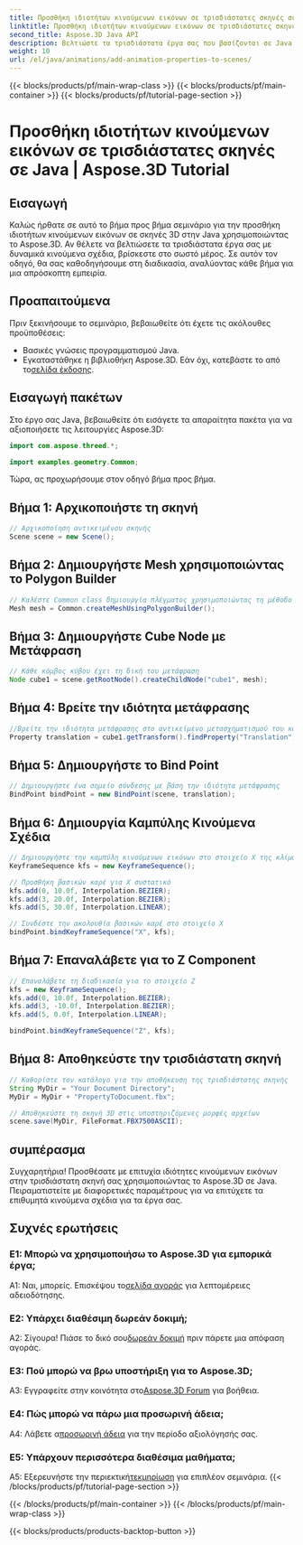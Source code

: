 ```yaml
---
title: Προσθήκη ιδιοτήτων κινούμενων εικόνων σε τρισδιάστατες σκηνές σε Java | Aspose.3D Tutorial
linktitle: Προσθήκη ιδιοτήτων κινούμενων εικόνων σε τρισδιάστατες σκηνές σε Java | Aspose.3D Tutorial
second_title: Aspose.3D Java API
description: Βελτιώστε τα τρισδιάστατα έργα σας που βασίζονται σε Java με το Aspose.3D. Ακολουθήστε το σεμινάριο μας για να προσθέσετε απρόσκοπτα ιδιότητες κινούμενων εικόνων.
weight: 10
url: /el/java/animations/add-animation-properties-to-scenes/
---
```


{{< blocks/products/pf/main-wrap-class >}}
{{< blocks/products/pf/main-container >}}
{{< blocks/products/pf/tutorial-page-section >}}

# Προσθήκη ιδιοτήτων κινούμενων εικόνων σε τρισδιάστατες σκηνές σε Java | Aspose.3D Tutorial

## Εισαγωγή

Καλώς ήρθατε σε αυτό το βήμα προς βήμα σεμινάριο για την προσθήκη ιδιοτήτων κινούμενων εικόνων σε σκηνές 3D στην Java χρησιμοποιώντας το Aspose.3D. Αν θέλετε να βελτιώσετε τα τρισδιάστατα έργα σας με δυναμικά κινούμενα σχέδια, βρίσκεστε στο σωστό μέρος. Σε αυτόν τον οδηγό, θα σας καθοδηγήσουμε στη διαδικασία, αναλύοντας κάθε βήμα για μια απρόσκοπτη εμπειρία.

## Προαπαιτούμενα

Πριν ξεκινήσουμε το σεμινάριο, βεβαιωθείτε ότι έχετε τις ακόλουθες προϋποθέσεις:

- Βασικές γνώσεις προγραμματισμού Java.
-  Εγκαταστάθηκε η βιβλιοθήκη Aspose.3D. Εάν όχι, κατεβάστε το από το[σελίδα έκδοσης](https://releases.aspose.com/3d/java/).

## Εισαγωγή πακέτων

Στο έργο σας Java, βεβαιωθείτε ότι εισάγετε τα απαραίτητα πακέτα για να αξιοποιήσετε τις λειτουργίες Aspose.3D:

```java
import com.aspose.threed.*;

import examples.geometry.Common;
```

Τώρα, ας προχωρήσουμε στον οδηγό βήμα προς βήμα.

## Βήμα 1: Αρχικοποιήστε τη σκηνή

```java
// Αρχικοποίηση αντικειμένου σκηνής
Scene scene = new Scene();
```

## Βήμα 2: Δημιουργήστε Mesh χρησιμοποιώντας το Polygon Builder

```java
// Καλέστε Common class δημιουργία πλέγματος χρησιμοποιώντας τη μέθοδο δημιουργίας πολυγώνων για να ορίσετε την παρουσία πλέγματος
Mesh mesh = Common.createMeshUsingPolygonBuilder();
```

## Βήμα 3: Δημιουργήστε Cube Node με Μετάφραση

```java
// Κάθε κόμβος κύβου έχει τη δική του μετάφραση
Node cube1 = scene.getRootNode().createChildNode("cube1", mesh);
```

## Βήμα 4: Βρείτε την ιδιότητα μετάφρασης

```java
//Βρείτε την ιδιότητα μετάφρασης στο αντικείμενο μετασχηματισμού του κόμβου
Property translation = cube1.getTransform().findProperty("Translation");
```

## Βήμα 5: Δημιουργήστε το Bind Point

```java
// Δημιουργήστε ένα σημείο σύνδεσης με βάση την ιδιότητα μετάφρασης
BindPoint bindPoint = new BindPoint(scene, translation);
```

## Βήμα 6: Δημιουργία Καμπύλης Κινούμενα Σχέδια

```java
// Δημιουργήστε την καμπύλη κινούμενων εικόνων στο στοιχείο X της κλίμακας
KeyframeSequence kfs = new KeyframeSequence();

// Προσθήκη βασικών καρέ για X συστατικό
kfs.add(0, 10.0f, Interpolation.BEZIER);
kfs.add(3, 20.0f, Interpolation.BEZIER);
kfs.add(5, 30.0f, Interpolation.LINEAR);

// Συνδέστε την ακολουθία βασικών καρέ στο στοιχείο X
bindPoint.bindKeyframeSequence("X", kfs);
```

## Βήμα 7: Επαναλάβετε για το Z Component

```java
// Επαναλάβετε τη διαδικασία για το στοιχείο Z
kfs = new KeyframeSequence();
kfs.add(0, 10.0f, Interpolation.BEZIER);
kfs.add(3, -10.0f, Interpolation.BEZIER);
kfs.add(5, 0.0f, Interpolation.LINEAR);

bindPoint.bindKeyframeSequence("Z", kfs);
```

## Βήμα 8: Αποθηκεύστε την τρισδιάστατη σκηνή

```java
// Καθορίστε τον κατάλογο για την αποθήκευση της τρισδιάστατης σκηνής
String MyDir = "Your Document Directory";
MyDir = MyDir + "PropertyToDocument.fbx";

// Αποθηκεύστε τη σκηνή 3D στις υποστηριζόμενες μορφές αρχείων
scene.save(MyDir, FileFormat.FBX7500ASCII);
```

## συμπέρασμα

Συγχαρητήρια! Προσθέσατε με επιτυχία ιδιότητες κινούμενων εικόνων στην τρισδιάστατη σκηνή σας χρησιμοποιώντας το Aspose.3D σε Java. Πειραματιστείτε με διαφορετικές παραμέτρους για να επιτύχετε τα επιθυμητά κινούμενα σχέδια για τα έργα σας.

## Συχνές ερωτήσεις

### Ε1: Μπορώ να χρησιμοποιήσω το Aspose.3D για εμπορικά έργα;

 Α1: Ναι, μπορείς. Επισκέψου το[σελίδα αγοράς](https://purchase.aspose.com/buy) για λεπτομέρειες αδειοδότησης.

### Ε2: Υπάρχει διαθέσιμη δωρεάν δοκιμή;

 Α2: Σίγουρα! Πιάσε το δικό σου[δωρεάν δοκιμή](https://releases.aspose.com/) πριν πάρετε μια απόφαση αγοράς.

### Ε3: Πού μπορώ να βρω υποστήριξη για το Aspose.3D;

A3: Εγγραφείτε στην κοινότητα στο[Aspose.3D Forum](https://forum.aspose.com/c/3d/18) για βοήθεια.

### Ε4: Πώς μπορώ να πάρω μια προσωρινή άδεια;

 A4: Λάβετε α[προσωρινή άδεια](https://purchase.aspose.com/temporary-license/) για την περίοδο αξιολόγησής σας.

### Ε5: Υπάρχουν περισσότερα διαθέσιμα μαθήματα;

 A5: Εξερευνήστε την περιεκτική[τεκμηρίωση](https://reference.aspose.com/3d/java/) για επιπλέον σεμινάρια.
{{< /blocks/products/pf/tutorial-page-section >}}

{{< /blocks/products/pf/main-container >}}
{{< /blocks/products/pf/main-wrap-class >}}

{{< blocks/products/products-backtop-button >}}
